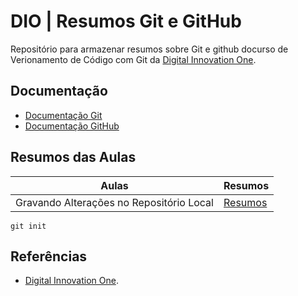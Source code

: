 # DIO | Resumos Git e GitHub

Repositório para armazenar resumos sobre Git e github docurso de Verionamento de Código com Git da [Digital Innovation One](https://web.dio.me/home).

## Documentação
- [Documentação Git](https://git-scm.com/doc)
- [Documentação GitHub](https://docs.github.com/pt)

## Resumos das Aulas

| Aulas                                    | Resumos     |
| ---------------------------------------- | ----------- |
| Gravando Alterações no Repositório Local | [Resumos]() |

````
git init
````

## Referências
- [Digital Innovation One]().
